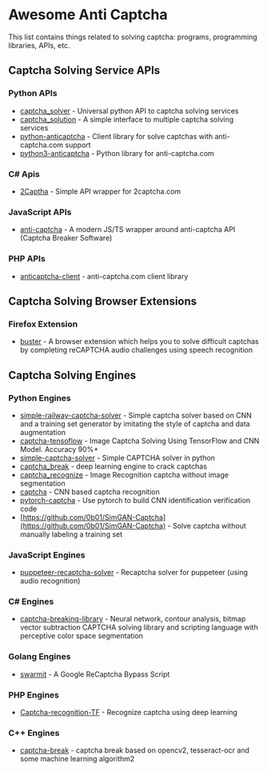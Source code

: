# Awesome Anti Captcha

This list contains things related to solving captcha: programs, programming libraries, APIs, etc.

## Captcha Solving Service APIs

### Python APIs

* [captcha_solver](https://github.com/lorien/captcha_solver) - Universal python API to captcha solving services
* [captcha_solution](https://github.com/lorien/captcha_solution) - A simple interface to multiple captcha solving services
* [python-anticaptcha](https://github.com/ad-m/python-anticaptcha) - Client library for solve captchas with anti-captcha.com support
* [python3-anticaptcha](https://github.com/AndreiDrang/python3-anticaptcha) - Python library for anti-captcha.com

### C# Apis

* [2Captha](https://github.com/Zaczero/2Captcha) - Simple API wrapper for 2captcha.com

### JavaScript APIs

* [anti-captcha](https://github.com/ScreamZ/anti-captcha) - A modern JS/TS wrapper around anti-captcha API (Captcha Breaker Software)

### PHP APIs

* [anticaptcha-client](https://github.com/gladyshev/anticaptcha-client) - anti-captcha.com client library

## Captcha Solving Browser Extensions

### Firefox Extension

* [buster](https://github.com/dessant/buster) - A browser extension which helps you to solve difficult captchas
  by completing reCAPTCHA audio challenges using speech recognition
  
## Captcha Solving Engines

### Python Engines

* [simple-railway-captcha-solver](https://github.com/JasonLiTW/simple-railway-captcha-solver) - Simple captcha solver
  based on CNN and a training set generator by imitating the style of captcha and data augmentation
* [captcha-tensoflow](https://github.com/JackonYang/captcha-tensorflow) - Image Captcha Solving Using TensorFlow and
  CNN Model. Accuracy 90%+
* [simple-captcha-solver](https://github.com/ptigas/simple-captcha-solver) - Simple CAPTCHA solver in python 
* [captcha_break](https://github.com/ypwhs/captcha_break) - deep learning engine to crack captchas
* [captcha_recognize](https://github.com/PatrickLib/captcha_recognize) - Image Recognition captcha without image segmentation
* [captcha](https://github.com/junliangliu/captcha) - CNN based captcha recognition
* [pytorch-captcha](https://github.com/ice-tong/pytorch-captcha) - Use pytorch to build CNN identification verification code
* [https://github.com/0b01/SimGAN-Captcha](https://github.com/0b01/SimGAN-Captcha) - Solve captcha without manually labeling a training set

### JavaScript Engines

* [puppeteer-recaptcha-solver](https://github.com/danielgatis/puppeteer-recaptcha-solver) - Recaptcha solver for puppeteer
  (using audio recognition)
  
### C# Engines

* [captcha-breaking-library](https://github.com/skotz/captcha-breaking-library) - Neural network, contour analysis, bitmap vector subtraction CAPTCHA solving library and scripting language with perceptive color space segmentation

### Golang Engines

* [swarmit](https://github.com/TestingPens/SwarmIt) - A Google ReCaptcha Bypass Script

### PHP Engines

* [Captcha-recognition-TF](https://github.com/dukn/Captcha-recognition-TF) - Recognize captcha using deep learning

### C++ Engines

* [captcha-break](https://github.com/nladuo/captcha-break) - captcha break based on opencv2, tesseract-ocr and some machine learning algorithm2
